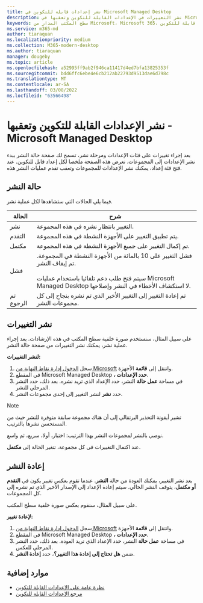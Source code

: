 ```yaml
---
title: نشر إعدادات قابلة للتكوين في Microsoft Managed Desktop
description: نشر التغييرات في الإعدادات القابلة للتكوين وتعقبها في Microsoft Managed Desktop.
keywords: سطح المكتب المدار من Microsoft، Microsoft 365، الخدمة، الوثائق، النشر، النشر على مراحل، إعدادات قابلة للتكوين
ms.service: m365-md
author: tiaraquan
ms.localizationpriority: medium
ms.collection: M365-modern-desktop
ms.author: tiaraquan
manager: dougeby
ms.topic: article
ms.openlocfilehash: a52995ff9ab2f946ca11417d4ed7bfa13825353f
ms.sourcegitcommit: bdd6ffc6ebe4e6cb212ab22793d9513dae6d798c
ms.translationtype: MT
ms.contentlocale: ar-SA
ms.lasthandoff: 03/08/2022
ms.locfileid: "63566498"
---
```

# <a name="deploy-and-track-configurable-settings---microsoft-managed-desktop"></a>نشر الإعدادات القابلة للتكوين وتعقبها - Microsoft Managed Desktop

بعد إجراء تغييرات على فئات الإعدادات ومرحلة نشر، تسمح لك صفحة حالة النشر ببدء نشر الإعدادات إلى المجموعات. تعرض هذه الصفحة ملخصا لكل إعداد قابل للتكوين. عند فتح فئة إعداد، يمكنك نشر الإعدادات للمجموعات وتعقب تقدم عمليات النشر هذه.

## <a name="deployment-statuses"></a>حالة النشر

فيما يلي الحالات التي ستشاهدها لكل عملية نشر.

الحالة | شرح
--- | ---
نشر | التغيير بانتظار نشره في هذه المجموعة.
التقدم | يتم تطبيق التغيير على الأجهزة النشطة في هذه المجموعة.
مكتمل | تم إكمال التغيير على جميع الأجهزة النشطة في هذه المجموعة.
فشل | فشل التغيير على 10 بالمائة من الأجهزة النشطة في المجموعة. تم إيقاف النشر.<br><br> سيتم فتح طلب دعم تلقائيا باستخدام عمليات Microsoft Managed Desktop لا استكشاف الأخطاء في النشر وإصلاحها.
تم الرجوع | تم إعادة التغيير إلى التغيير الأخير الذي تم نشره بنجاح إلى كل مجموعات النشر.

## <a name="deploy-changes"></a>نشر التغييرات

على سبيل المثال، سنستخدم صورة خلفية سطح المكتب في هذه الإرشادات. بعد إجراء عملية نشر، يمكنك نشر التغييرات من صفحة حالة النشر.

**لنشر التغييرات:**

1. سجل [الدخول إدارة نقاط النهاية من Microsoft](https://endpoint.microsoft.com/) وانتقل إلى **قائمة** الأجهزة.
2. في المقطع Microsoft Managed Desktop **، حدد الإعدادات**.
3. في مساحة **عمل حالة** النشر، حدد الإعداد الذي تريد نشره. بعد ذلك، حدد النشر المرحلي للنشر.
4. حدد **نشر** لنشر التغيير إلى إحدى مجموعات النشر.

> [!NOTE]
> تشير أيقونة التحذير البرتقالي إلى أن هناك مجموعة سابقة متوفرة للنشر حيث من المستحسن نشرها بالترتيب.

<!-- Needs picture updated to show MEM ![Deployment status workspace. Trusted sites pane on the right. In the Deployment groups section are three columns: deployment groups, devices, and status. In the status column, "deploy" is highlighted.](../../media/1deployedit.png) -->

نوصي بالنشر لمجموعات النشر بهذا الترتيب: اختبار، أولا، سريع، ثم واسع.

عند اكتمال التغييرات في كل مجموعة، تتغير الحالة إلى **مكتمل**.

<!-- Needs picture updated to show MEM ![Deployment status workspace with columns for date updated, version, test, first, fast, and broad. The Proxy row is expanded, showing a dated setting flagged as "complete" in each of the four deployment groups.](../../media/2completeedit.png) -->

## <a name="revert-deployment"></a>إعادة النشر

بعد نشر التغيير، يمكنك العودة من حالة **النشر**. عندما تقوم بعكس تغيير يكون في **التقدم أو** **مكتمل**، يتوقف النشر الحالي. سيتم إعادة الإعداد إلى الإصدار الأخير الذي تم نشره إلى كل المجموعات.

على سبيل المثال، سنقوم بعكس صورة خلفية سطح المكتب.

**لإعادة تغيير:**

1. سجل [الدخول إدارة نقاط النهاية من Microsoft](https://endpoint.microsoft.com/) وانتقل إلى **قائمة** الأجهزة.
2. في المقطع Microsoft Managed Desktop **، حدد الإعدادات**.
3. في مساحة **عمل حالة** النشر، حدد الإعداد الذي تريد العودة. بعد ذلك، حدد النشر المرحلي للعكس.
4. ضمن **هل تحتاج إلى إعادة هذا التغيير؟**، حدد **إعادة النشر**.

<!-- Needs picture updated to show MEM ![Deployment status workspace. Browser start pages is selected, opening a pane on the right side with data about the submitted change and its status. At the bottom is the "need to revert this change" area where you can select "Revert deployment."](../../media/3revert.png) -->

## <a name="additional-resources"></a>موارد إضافية

- [نظرة عامة على الإعدادات القابلة للتكوين](config-setting-overview.md)
- [مرجع الإعدادات القابلة للتكوين](config-setting-ref.md)
